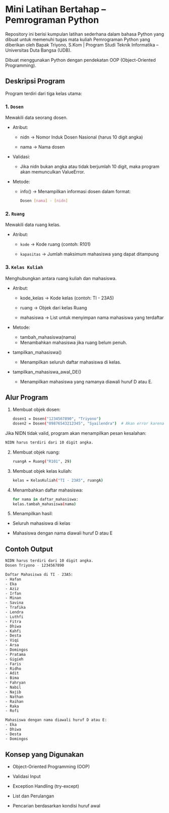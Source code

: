 # Mini Latihan Bertahap – Pemrograman Python

Repository ini berisi kumpulan latihan sederhana dalam bahasa Python yang dibuat untuk memenuhi tugas mata kuliah Pemrograman Python yang diberikan oleh Bapak Triyono, S.Kom | Program Studi Teknik Informatika – Universitas Duta Bangsa (UDB).

Dibuat menggunakan Python dengan pendekatan OOP (Object-Oriented Programming).


## Deskripsi Program

Program terdiri dari tiga kelas utama:

### 1. `Dosen`
Mewakili data seorang dosen.

 - Atribut:

    - nidn → Nomor Induk Dosen Nasional (harus 10 digit angka)

    -  nama → Nama dosen

 - Validasi:

    - Jika nidn bukan angka atau tidak berjumlah 10 digit, maka program akan memunculkan ValueError.

 - Metode:

    - info() → Menampilkan informasi dosen dalam format:
      ```bash
      Dosen [nama] - [nidn]
      ```

### 2. `Ruang`

Mewakili data ruang kelas.

 - Atribut:

    - `kode` → Kode ruang (contoh: R101)

    - `kapasitas` → Jumlah maksimum mahasiswa yang dapat ditampung

### 3. `Kelas Kuliah`

Menghubungkan antara ruang kuliah dan mahasiswa.

 - Atribut:

    - kode_kelas → Kode kelas (contoh: TI - 23A5)

    - ruang → Objek dari kelas Ruang

    - mahasiswa → List untuk menyimpan nama mahasiswa yang terdaftar

 -  Metode:

    - tambah_mahasiswa(nama)
    - Menambahkan mahasiswa jika ruang belum penuh.

 - tampilkan_mahasiswa()

    - Menampilkan seluruh daftar mahasiswa di kelas.

 - tampilkan_mahasiswa_awal_DE()
   
    - Menampilkan mahasiswa yang namanya diawali huruf D atau E.

## Alur Program

1. Membuat objek dosen:
   
   ```bash
   dosen1 = Dosen("1234567890", "Triyono")
   dosen2 = Dosen("09876543212345", "Syailendra")  # Akan error karena NIDN lebih dari 10 digit
   ```

  Jika NIDN tidak valid, program akan menampilkan pesan kesalahan:

  ```bash
  NIDN harus terdiri dari 10 digit angka.
  ```

2. Membuat objek ruang:

   ```bash
   ruangA = Ruang("R101", 29)
   ```
   
4. Membuat objek kelas kuliah:

   ```bash
   kelas = KelasKuliah("TI - 23A5", ruangA)
   ```
   
6. Menambahkan daftar mahasiswa:

   ```bash
   for nama in daftar_mahasiswa:
   kelas.tambah_mahasiswa(nama)
   ```
   
8. Menampilkan hasil:

 - Seluruh mahasiswa di kelas

 - Mahasiswa dengan nama diawali huruf D atau E

## Contoh Output

```bash
NIDN harus terdiri dari 10 digit angka.
Dosen Triyono - 1234567890

Daftar Mahasiswa di TI - 23A5:
- Hafan
- Eka
- Aziz
- Irfan
- Minan
- Savina
- Trafika
- Lendra
- Luthfi
- Fitra
- Dhiwa
- Kahfi
- Desta
- Viqi
- Arsa
- Domingos
- Pratama
- Gigieh
- Faris
- Ridho
- Adit
- Bima
- Fahryan
- Nabil
- Najib
- Nathan
- Raihan
- Raka
- Rofi

Mahasiswa dengan nama diawali huruf D atau E:
- Eka
- Dhiwa
- Desta
- Domingos
```

## Konsep yang Digunakan

 - Object-Oriented Programming (OOP)

 - Validasi Input

 - Exception Handling (try-except)

 -  List dan Perulangan

 - Pencarian berdasarkan kondisi huruf awal

